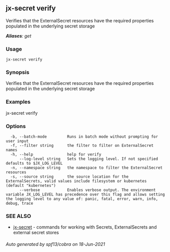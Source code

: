 ## jx-secret verify

Verifies that the ExternalSecret resources have the required properties populated in the underlying secret storage

***Aliases**: get*

### Usage

```
jx-secret verify
```

### Synopsis

Verifies that the ExternalSecret resources have the required properties populated in the underlying secret storage

### Examples

  jx-secret verify

### Options

```
  -b, --batch-mode         Runs in batch mode without prompting for user input
  -f, --filter string      the filter to filter on ExternalSecret names
  -h, --help               help for verify
      --log-level string   Sets the logging level. If not specified defaults to $JX_LOG_LEVEL
  -n, --namespace string   the namespace to filter the ExternalSecret resources
  -s, --source string      the source location for the ExternalSecrets, valid values include filesystem or kubernetes (default "kubernetes")
      --verbose            Enables verbose output. The environment variable JX_LOG_LEVEL has precedence over this flag and allows setting the logging level to any value of: panic, fatal, error, warn, info, debug, trace
```

### SEE ALSO

* [jx-secret](jx-secret.md)	 - commands for working with Secrets, ExternalSecrets and external secret stores

###### Auto generated by spf13/cobra on 18-Jun-2021
